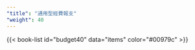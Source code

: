 ```yaml
---
"title": "通用型經費報支"
"weight": 40
---
```


{{< book-list id="budget40" data="items" color="#00979c" >}}

